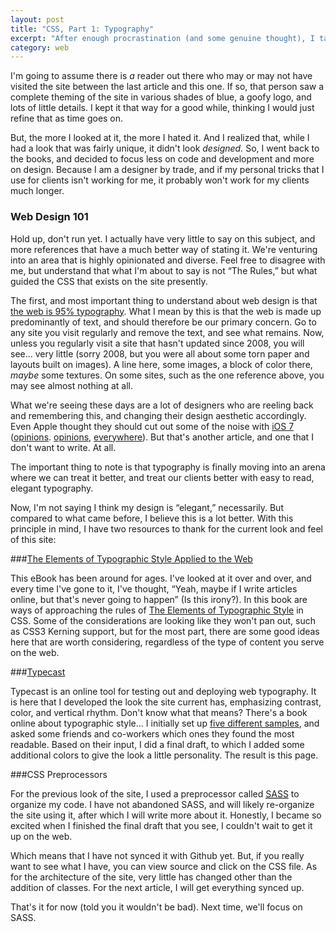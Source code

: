 ```yaml
---
layout: post
title: "CSS, Part 1: Typography"
excerpt: "After enough procrastination (and some genuine thought), I talk about CSS, and why I changed it around so much."
category: web
---
```


I'm going to assume there is <em>a</em> reader out there who may or may not have visited the site between the last article and this one. If so, that person saw a complete theming of the site in various shades of blue, a goofy logo, and lots of little details. I kept it that way for a good while, thinking I would just refine that as time goes on.

But, the more I looked at it, the more I hated it. And I realized that, while I had a look that was fairly unique, it didn't look <em>designed.</em> So, I went back to the books, and decided to focus less on code and development and more on design. Because I am a designer by trade, and if my personal tricks that I use for clients isn't working for me, it probably won't work for my clients much longer.

### Web Design 101
Hold up, don't run yet. I actually have very little to say on this subject, and more references that have a much better way of stating it. We're venturing into an area that is highly opinionated and diverse. Feel free to disagree with me, but understand that what I'm about to say is not &ldquo;The Rules,&rdquo; but what guided the CSS that exists on the site presently.

The first, and most important thing to understand about web design is that [the web is 95% typography](http://ia.net/blog/the-web-is-all-about-typography-period). What I mean by this is that the web is made up predominantly of text, and should therefore be our primary concern. Go to any site you visit regularly and remove the text, and see what remains. Now, unless you regularly visit a site that hasn't updated since 2008, you will see... very little (sorry 2008, but you were all about some torn paper and layouts built on images). A line here, some images, a block of color there, <em>maybe</em> some textures. On some sites, such as the one reference above, you may see almost nothing at all.

What we're seeing these days are a lot of designers who are reeling back and remembering this, and changing their design aesthetic accordingly. Even Apple thought they should cut out some of the noise with [iOS 7](http://www.apple.com/ios/ios7/) ([opinions](http://mattgemmell.com/2013/06/12/ios-7/). [opinions](http://www.computerworld.com/s/article/9240307/Why_I_hate_the_look_and_feel_of_iOS_7?pageNumber=1), [everywhere](http://dribbble.com/shots/1109343-iOS-7-Redesign)). But that's another article, and one that I don't want to write. At all.

The important thing to note is that typography is finally moving into an arena where we can treat it better, and treat our clients better with easy to read, elegant typography.

Now, I'm not saying I think my design is &ldquo;elegant,&rdquo; necessarily. But compared to what came before, I believe this is a lot better. With this principle in mind, I have two resources to thank for the current look and feel of this site:

###[The Elements of Typographic Style Applied to the Web](http://webtypography.net/)

This eBook has been around for ages. I've looked at it over and over, and every time I've gone to it, I've thought, &ldquo;Yeah, maybe if I write articles online, but that's never going to happen&rdquo; (Is this irony?). In this book are ways of approaching the rules of [The Elements of Typographic Style](http://www.amazon.com/Elements-Typographic-Style-Robert-Bringhurst/dp/0881791326) in CSS. Some of the considerations are looking like they won't pan out, such as CSS3 Kerning support, but for the most part, there are some good ideas here that are worth considering, regardless of the type of content you serve on the web.

###[Typecast](http://typecast.com/)

Typecast is an online tool for testing out and deploying web typography. It is here that I developed the look the site current has, emphasizing contrast, color, and vertical rhythm. Don't know what that means? There's a book online about typographic style... I initially set up [five different samples](http://typecast.com/XWCQHb-zz4/share/38a9700d0271fd4acbda9b69028afd845724ae22Q7N), and asked some friends and co-workers which ones they found the most readable. Based on their input, I did a final draft, to which I added some additional colors to give the look a little personality. The result is this page.

###CSS Preprocessors

For the previous look of the site, I used a preprocessor called [<abbr title="Syntatically-Awesome Style Sheets">SASS</abbr>](http://sass-lang.com/) to organize my code. I have not abandoned SASS, and will likely re-organize the site using it, after which I will write more about it. Honestly, I became so excited when I finished the final draft that you see, I couldn't wait to get it up on the web.

Which means that I have not synced it with Github yet. But, if you really want to see what I have, you can view source and click on the CSS file. As for the architecture of the site, very little has changed other than the addition of classes. For the next article, I will get everything synced up.

That's it for now (told you it wouldn't be bad). Next time, we'll focus on SASS.